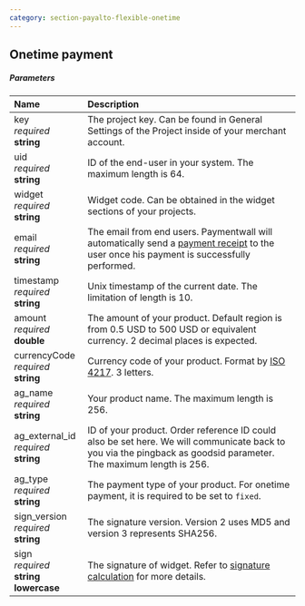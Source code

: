 ```yaml
---
category: section-payalto-flexible-onetime
---
```

## Onetime payment

##### Parameters

| Name | Description|
|:---|:---|
|key<br>*required*<br>**string**| The project key. Can be found in General Settings of the Project inside of your merchant account. |
|uid<br>*required*<br>**string**| ID of the end-user in your system. The maximum length is 64. |
|widget<br>*required*<br>**string**| Widget code. Can be obtained in the widget sections of your projects.|
|email<br>*required*<br>**string**| The email from end users. Paymentwall will automatically send a [payment receipt]() to the user once his payment is successfully performed.|
|timestamp<br>*required*<br>**string**| Unix timestamp of the current date. The limitation of length is 10.|
|amount<br>*required*<br>**double**| The amount of your product. Default region is from 0.5 USD to 500 USD or equivalent currency. 2 decimal places is expected.|
|currencyCode<br>*required*<br>**string**| Currency code of your product. Format by [ISO 4217](https://en.wikipedia.org/wiki/ISO_4217#Active_codes). 3 letters. |
|ag_name<br>*required*<br>**string**| Your product name. The maximum length is 256.|
|ag_external_id<br>*required*<br>**string**| ID of your product. Order reference ID could also be set here. We will communicate back to you via the pingback as goodsid parameter. The maximum length is 256. |
|ag_type<br>*required*<br>**string**| The payment type of your product. For onetime payment, it is required to be set to ```fixed```.|
|sign_version<br>*required*<br>**string**| The signature version. Version 2 uses MD5 and version 3 represents SHA256.|
|sign<br>*required*<br>**string lowercase**| The signature of widget. Refer to [signature calculation](/signature-calculation) for more details.|